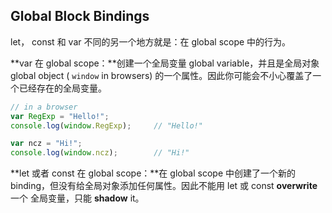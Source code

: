 ## Global Block Bindings

let， const 和 var 不同的另一个地方就是：在 global scope 中的行为。

**var 在 global scope：**创建一个全局变量 global variable，并且是全局对象 global object \( `window` in browsers\) 的一个属性。因此你可能会不小心覆盖了一个已经存在的全局变量。

```js
// in a browser
var RegExp = "Hello!";
console.log(window.RegExp);     // "Hello!"

var ncz = "Hi!";
console.log(window.ncz);        // "Hi!"
```

**let 或者 const 在 global scope：**在 global scope 中创建了一个新的 binding，但没有给全局对象添加任何属性。因此不能用 let 或 const **overwrite** 一个 全局变量，只能 **shadow** it。

